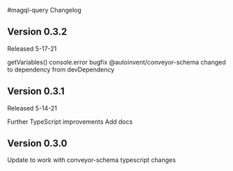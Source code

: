 #magql-query Changelog
## Version 0.3.2

Released 5-17-21

getVariables() console.error bugfix
@autoinvent/conveyor-schema changed to dependency from devDependency
## Version 0.3.1

Released 5-14-21

Further TypeScript improvements
Add docs

## Version 0.3.0

Update to work with conveyor-schema typescript changes